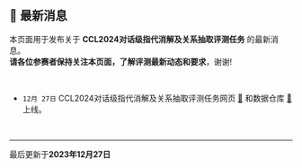 
<br/>

## 📮 最新消息

<p class="text-center">本页面用于发布关于 <strong>CCL2024对话级指代消解及关系抽取评测任务</strong> 的最新消息。
<br/>
<span style="color:var(--notice-red)"><strong>请各位参赛者保持关注本页面，了解评测最新动态和要求</strong></span>，谢谢!</p>

<br/>


- `12月 27日` CCL2024对话级指代消解及关系抽取评测任务网页 <a href="https://palm2333.github.io/CCL2024/" target="_blank">🔗</a> 和数据仓库 <a href="https://github.com/palm2333/CCL2024" target="_blank">🔗</a> 上线。

<br/>

<hr/>
<p class="text-center">最后更新于<strong>2023年12月27日</strong></p>
